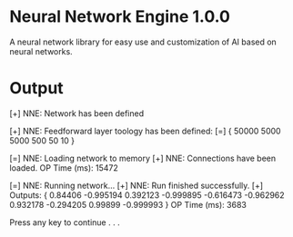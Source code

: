 # Neural Network Engine 1.0.0
A neural network library for easy use and customization of AI based on neural networks.

# Output
[+] NNE: Network has been defined

[+] NNE: Feedforward layer toology has been defined: [=] { 50000 5000 5000 500 50 10 }

[=] NNE: Loading network to memory
[+] NNE: Connections have been loaded.
OP Time (ms): 15472

[=] NNE: Running network...
[+] NNE: Run finished successfully.
[+] Outputs: { 0.84406 -0.995194 0.392123 -0.999895 -0.616473 -0.962962 0.932178 -0.294205 0.99899 -0.999993 }
OP Time (ms): 3683

Press any key to continue . . .
